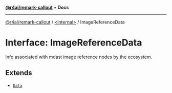 [**@r4ai/remark-callout**](../../README.md) • **Docs**

***

[@r4ai/remark-callout](../../globals.md) / [\<internal\>](../README.md) / ImageReferenceData

# Interface: ImageReferenceData

Info associated with mdast image reference nodes by the ecosystem.

## Extends

- [`Data`](Data.md)
